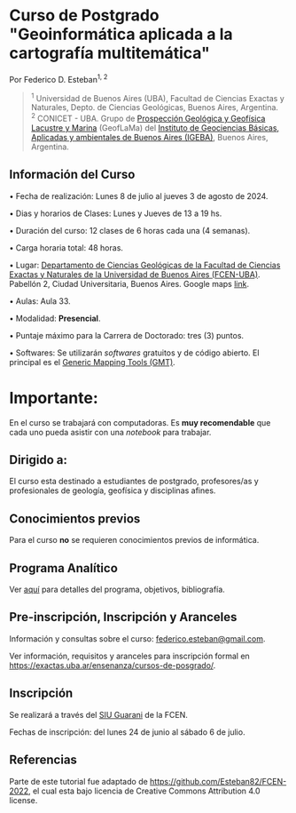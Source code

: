 # Curso de Postgrado "Geoinformática aplicada a la cartografía multitemática"

Por Federico D. Esteban<sup>1, 2</sup>
> <sup>1</sup> Universidad de Buenos Aires (UBA), Facultad de Ciencias Exactas y Naturales, Depto. de Ciencias Geológicas, Buenos Aires, Argentina.
> <br>
> <sup>2</sup> CONICET - UBA. Grupo de [Prospección Geológica y Geofísica Lacustre y Marina](https://www.geoflama.ar/) (GeofLaMa) del [Instituto de Geociencias Básicas, Aplicadas y ambientales de Buenos Aires (IGEBA)](http://igeba.gl.fcen.uba.ar/), Buenos Aires, Argentina.


## Información del Curso

• Fecha de realización: Lunes 8 de julio al jueves 3 de agosto de 2024.

• Dias y horarios de Clases: Lunes y Jueves de 13 a 19 hs.

• Duración del curso: 12 clases de 6 horas cada una (4 semanas).

• Carga horaria total: 48 horas.

• Lugar: [Departamento de Ciencias Geológicas de la Facultad de Ciencias Exactas y Naturales de la Universidad de Buenos Aires (FCEN-UBA)](http://www.gl.fcen.uba.ar/). Pabellón 2, Ciudad Universitaria, Buenos Aires. Google maps [link](https://goo.gl/maps/hWZKoahv8Bz7nfDu9).

• Aulas: Aula 33.

• Modalidad: **Presencial**.

• Puntaje máximo para la Carrera de Doctorado: tres (3) puntos.

• Softwares: Se utilizarán *softwares* gratuitos y de código abierto. El principal es el [Generic Mapping Tools (GMT)](https://www.generic-mapping-tools.org/).

# Importante:

En el curso se trabajará con computadoras. Es **muy recomendable** que cada uno pueda asistir con una *notebook* para trabajar.

## Dirigido a:
El curso esta destinado a estudiantes de postgrado, profesores/as y profesionales de geología, geofísica y disciplinas afines.

## Conocimientos previos
Para el curso **no** se requieren conocimientos previos de informática.

## Programa Analítico

Ver [aquí](https://github.com/Esteban82/FCEN-2024/blob/main/Programa.md) para detalles del programa, objetivos, bibliografía.

## Pre-inscripción, Inscripción y Aranceles

Información y consultas sobre el curso: federico.esteban@gmail.com.

Ver información, requisitos y aranceles para inscripción formal en https://exactas.uba.ar/ensenanza/cursos-de-posgrado/.

## Inscripción

Se realizará a través del [SIU Guarani](https://inscripciones.exactas.uba.ar/autogestion/) de la FCEN.

Fechas de inscripción: del lunes 24 de junio al sábado 6 de julio.

## Referencias

Parte de este tutorial fue adaptado de https://github.com/Esteban82/FCEN-2022, el cual esta bajo licencia de Creative Commons Attribution 4.0 license.
